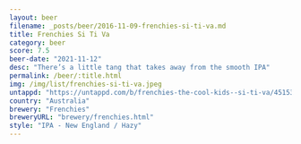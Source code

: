 ```yaml
---
layout: beer
filename: _posts/beer/2016-11-09-frenchies-si-ti-va.md
title: Frenchies Si Ti Va
category: beer
score: 7.5
beer-date: "2021-11-12"
desc: "There’s a little tang that takes away from the smooth IPA"
permalink: /beer/:title.html
img: /img/list/frenchies-si-ti-va.jpeg
untappd: "https://untappd.com/b/frenchies-the-cool-kids--si-ti-va/4515389"
country: "Australia"
brewery: "Frenchies"
breweryURL: "brewery/frenchies.html"
style: "IPA - New England / Hazy"
---
```

